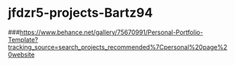 # jfdzr5-projects-Bartz94

###https://www.behance.net/gallery/75670991/Personal-Portfolio-Template?tracking_source=search_projects_recommended%7Cpersonal%20page%20website
